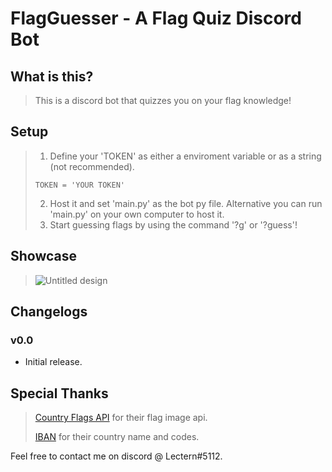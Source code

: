 # FlagGuesser - A Flag Quiz Discord Bot

## What is this?
> This is a discord bot that quizzes you on your flag knowledge!

## Setup
> 1. Define your 'TOKEN' as either a enviroment variable or as a string (not recommended).
> ```
> TOKEN = 'YOUR TOKEN'
> ```
> 2. Host it and set 'main.py' as the bot py file. Alternative you can run 'main.py' on your own computer to host it.
> 3. Start guessing flags by using the command '?g' or '?guess'!

## Showcase
> ![Untitled design](https://user-images.githubusercontent.com/30962319/188285906-b31e24df-d945-431a-9456-c299db7c6dbe.png)

## Changelogs
### v0.0
- Initial release.

## Special Thanks
> [Country Flags API](https://https://www.countryflagsapi.com/) for their flag image api.
>
> [IBAN](https://https://www.iban.com/country-codes) for their country name and codes.

Feel free to contact me on discord @ Lectern#5112.
